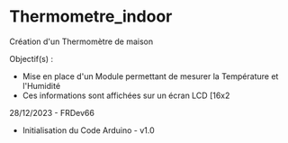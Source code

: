 # Thermometre_indoor
Création d'un Thermomètre de maison

Objectif(s) :
* Mise en place d'un Module permettant de mesurer la Température et l'Humidité
* Ces informations sont affichées sur un écran LCD [16x2

28/12/2023 - FRDev66
* Initialisation du Code Arduino - v1.0
